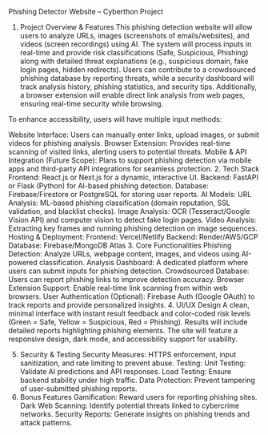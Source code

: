 Phishing Detector Website – Cyberthon Project
1. Project Overview & Features
This phishing detection website will allow users to analyze URLs, images (screenshots of emails/websites), and videos (screen recordings) using AI. The system will process inputs in real-time and provide risk classifications (Safe, Suspicious, Phishing) along with detailed threat explanations (e.g., suspicious domain, fake login pages, hidden redirects). Users can contribute to a crowdsourced phishing database by reporting threats, while a security dashboard will track analysis history, phishing statistics, and security tips. Additionally, a browser extension will enable direct link analysis from web pages, ensuring real-time security while browsing.

To enhance accessibility, users will have multiple input methods:

Website Interface: Users can manually enter links, upload images, or submit videos for phishing analysis.
Browser Extension: Provides real-time scanning of visited links, alerting users to potential threats.
Mobile & API Integration (Future Scope): Plans to support phishing detection via mobile apps and third-party API integrations for seamless protection.
2. Tech Stack
Frontend: React.js or Next.js for a dynamic, interactive UI.
Backend: FastAPI or Flask (Python) for AI-based phishing detection.
Database: Firebase/Firestore or PostgreSQL for storing user reports.
AI Models:
URL Analysis: ML-based phishing classification (domain reputation, SSL validation, and blacklist checks).
Image Analysis: OCR (Tesseract/Google Vision API) and computer vision to detect fake login pages.
Video Analysis: Extracting key frames and running phishing detection on image sequences.
Hosting & Deployment:
Frontend: Vercel/Netlify
Backend: Render/AWS/GCP
Database: Firebase/MongoDB Atlas
3. Core Functionalities
Phishing Detection: Analyze URLs, webpage content, images, and videos using AI-powered classification.
Analysis Dashboard: A dedicated platform where users can submit inputs for phishing detection.
Crowdsourced Database: Users can report phishing links to improve detection accuracy.
Browser Extension Support: Enable real-time link scanning from within web browsers.
User Authentication (Optional): Firebase Auth (Google OAuth) to track reports and provide personalized insights.
4. UI/UX Design
A clean, minimal interface with instant result feedback and color-coded risk levels (Green = Safe, Yellow = Suspicious, Red = Phishing). Results will include detailed reports highlighting phishing elements. The site will feature a responsive design, dark mode, and accessibility support for usability.

5. Security & Testing
Security Measures: HTTPS enforcement, input sanitization, and rate limiting to prevent abuse.
Testing:
Unit Testing: Validate AI predictions and API responses.
Load Testing: Ensure backend stability under high traffic.
Data Protection: Prevent tampering of user-submitted phishing reports.
6. Bonus Features
Gamification: Reward users for reporting phishing sites.
Dark Web Scanning: Identify potential threats linked to cybercrime networks.
Security Reports: Generate insights on phishing trends and attack patterns.
